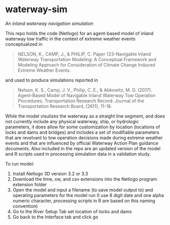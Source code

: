 # waterway-sim
*An inland waterway navigation simulation*

This repo holds the code (Netlogo) for an agent-based model of inland waterway tow traffic in the context of extreme weather events conceptualized in 

>NELSON, K., CAMP, J., & PHILIP, C. Paper 123-Navigable Inland Waterway Transportation Modeling: A Conceptual Framework and Modeling Approach for Consideration of Climate Change Induced Extreme Weather Events.

and used to produce simulations reported in  

>Nelson, K. S., Camp, J. V., Philip, C. E., & Abkowitz, M. D. (2017). Agent-Based Model of Navigable Inland Waterway Tow Operation Procedures. Transportation Research Record: Journal of the Transportation Research Board, (2611), 11-18.

While the model visulizes the waterway as a straight line segment, and does not currently include any physical waterway, ship, or hydrologic parameters, it does allow for some customization by location (locations of locks and dams and bridges) and includes a set of modifiable parameters that are revelvant to tow operation decisions made during extreme weather events and that are influenced by official Waterway Action Plan guidance documents.
Also included in the repo are an updated version of the model and R scripts used in processing simulation data in a validation study.

To run model:
1. Install Netlogo 3D version 3.2 or 3.3
2. Download the time, xw, and csv extensions into the Netlogo program extension folder
3. Open the model and input a filename (to save model output to) and operating parameters for the model run (I use 8 digit date and one alpha numeric character, processing scripts in R are based on this naming convention)
4. Go to the River Setup Tab set location of locks and dams
5. Go back to the Interface tab and click go




